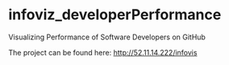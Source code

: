 # infoviz_developerPerformance
Visualizing Performance of Software Developers on GitHub

The project can be found here: http://52.11.14.222/infovis
